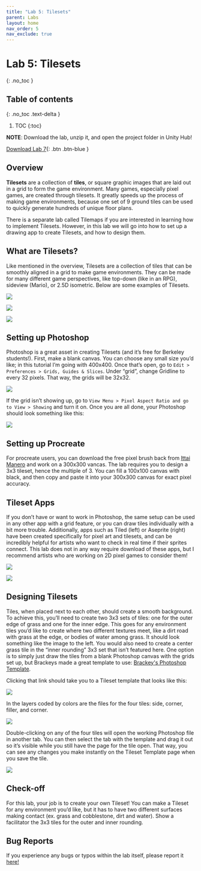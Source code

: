 ```yaml
---
title: "Lab 5: Tilesets"
parent: Labs
layout: home
nav_order: 5
nav_exclude: true
---
```


# Lab 5: Tilesets
{: .no_toc }

## Table of contents
{: .no_toc .text-delta }

1. TOC
{:toc}

**NOTE**: Download the lab, unzip it, and open the project folder in Unity Hub!

[Download Lab 7](https://github.com/berkeleyGamedev/TilesetLab/archive/refs/heads/master.zip){: .btn .btn-blue }

## Overview

**Tilesets** are a collection of **tiles**, or square graphic images that are laid out in a grid to form the game environment. Many games, especially pixel games, are created through tilesets. It greatly speeds up the process of making game environments, because one set of 9 ground tiles can be used to quickly generate hundreds of unique floor plans. 

There is a separate lab called Tilemaps if you are interested in learning how to implement Tilesets. However, in this lab we will go into how to set up a drawing app to create Tilesets, and how to design them.


## What are Tilesets?

Like mentioned in the overview, Tilesets are a collection of tiles that can be smoothly aligned in a grid to make game environments. They can be made for many different game perspectives, like top-down (like in an RPG), sideview (Mario), or 2.5D isometric. Below are some examples of Tilesets. 

![](images/image1.png)

![](images/image3.png)

![](images/image2.png)


## Setting up Photoshop

Photoshop is a great asset in creating Tilesets (and it’s free for Berkeley students!). First, make a blank canvas. You can choose any small size you’d like; in this tutorial I’m going with 400x400. Once that’s open, go to `Edit > Preferences > Grids, Guides & Slices`. Under “grid”, change Gridline to every 32 pixels. That way, the grids will be 32x32. 

![](images/image9.png)

If the grid isn’t showing up, go to `View Menu > Pixel Aspect Ratio and go to View > Showing` and turn it on. Once you are all done, your Photoshop should look something like this:

![](images/image8.png)

## Setting up Procreate

For procreate users, you can download the free pixel brush back from [Ittai Manero](https://folio.procreate.com/discussions/10/28/46618) and work on a 300x300 vancas. The lab requires you to design a 3x3 tileset, hence the multiple of 3. You can fill a 100x100 canvas with black, and then copy and paste it into your 300x300 canvas for exact pixel accuracy. 

## Tileset Apps

If you don’t have or want to work in Photoshop, the same setup can be used in any other app with a grid feature, or you can draw tiles individually with a bit more trouble. Additionally, apps such as Tiled (left) or Aseprite (right) have been created specifically for pixel art and tilesets, and can be incredibly helpful for artists who want to check in real time if their sprites connect. 
This lab does not in any way require download of these apps, but I recommend artists who are working on 2D pixel games to consider them!

![](images/image11.png)

![](images/image10.png)


## Designing Tilesets 

Tiles, when placed next to each other, should create a smooth background. To achieve this, you’ll 
need to create two 3x3 sets of tiles: one for the outer edge of grass and one for the inner edge. 
This goes for any environment tiles you’d like to create where two different textures meet, like a 
dirt road with grass at the edge, or bodies of water among grass. It should look something like the 
image to the left. 
You would also need to create a center grass tile in the “inner rounding” 3x3 set that isn’t 
featured here. One option is to simply just draw the tiles from a blank Photoshop canvas with the 
grids set up, but Brackeys made a great template to use: [Brackey's Photoshop Template].

Clicking that link should take you to a Tileset template that looks like this:

![](images/image6.png)

In the layers coded by colors are the files for the four tiles: side, corner, filler, and corner. 

![](images/image7.png)

Double-clicking on any of the four tiles will open the working Photoshop file in another tab. You can then select the tab with the template and drag it out so it’s visible while you still have the page for the tile open. That way, you can see any changes you make instantly on the Tileset Template page when you save the tile.

![](images/image4.png)


## Check-off

For this lab, your job is to create your own Tileset! You can make a Tileset for any environment you’d like, but it has to have two different surfaces making contact (ex. grass and cobblestone, dirt and water). Show a facilitator the 3x3 tiles for the outer and inner rounding.


## Bug Reports
If you experience any bugs or typos within the lab itself, please report it [here!]

[here!]: https://forms.gle/oiyM6iu3MinHfmNc7 
[Brackey's Photoshop Template]: https://goo.gl/Xih8nw
[https://github.com/berkeleyGamedev/TilesetLab]: https://github.com/berkeleyGamedev/TilesetLab
